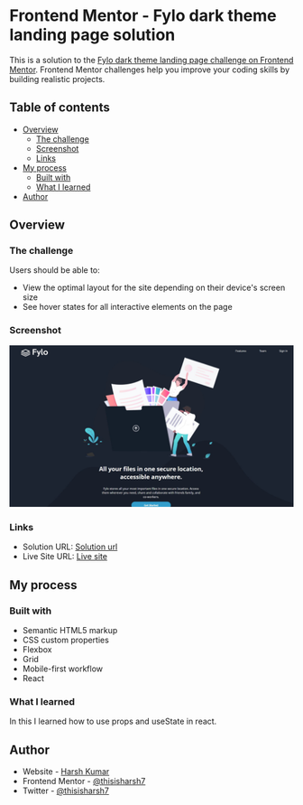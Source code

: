 # Frontend Mentor - Fylo dark theme landing page solution

This is a solution to the [Fylo dark theme landing page challenge on Frontend Mentor](https://www.frontendmentor.io/challenges/fylo-dark-theme-landing-page-5ca5f2d21e82137ec91a50fd). Frontend Mentor challenges help you improve your coding skills by building realistic projects. 

## Table of contents

- [Overview](#overview)
  - [The challenge](#the-challenge)
  - [Screenshot](#screenshot)
  - [Links](#links)
- [My process](#my-process)
  - [Built with](#built-with)
  - [What I learned](#what-i-learned)
- [Author](#author)

## Overview

### The challenge

Users should be able to:

- View the optimal layout for the site depending on their device's screen size
- See hover states for all interactive elements on the page

### Screenshot

![](./screenshot29.jpg)


### Links

- Solution URL: [Solution url](https://www.frontendmentor.io/solutions/fylodarkthemelandingpagebuildwithreact-Q60pS7qiWI)
- Live Site URL: [Live site](https://neon-zuccutto-cc63a7.netlify.app/?)

## My process

### Built with

- Semantic HTML5 markup
- CSS custom properties
- Flexbox
- Grid
- Mobile-first workflow
- React


### What I learned

In this I learned how to use props and useState in react.


## Author

- Website - [Harsh Kumar](https://github.com/thisisharsh7)
- Frontend Mentor - [@thisisharsh7](https://www.frontendmentor.io/profile/thisisharsh7)
- Twitter - [@thisisharsh7](https://www.twitter.com/thisisharsh7)